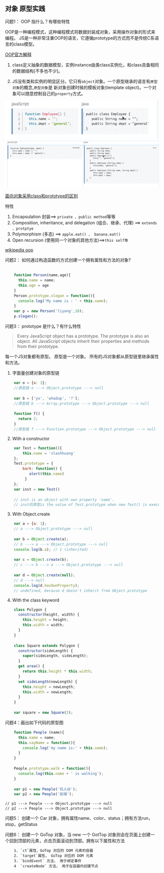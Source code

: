 ## 对象 原型实践

问题1： OOP 指什么？有哪些特性

OOP是一种编程模式，这种编程模式将数据封装成对象，采用操作对象的形式来编程。
JS是一种非常注重OOP的语言，它遵循prototype的方式而不是传统C系语言的class模型。

[OOP官方解释](https://developer.mozilla.org/en-US/docs/Glossary/OOP)

1. class定义抽象的数据模型，实例instance由类class实例化，和class具备相同的数据结构[不多也不少]。

2. JS没有类和实例的明显区分。它只有`object`对象。一个原型继承的语言有`原型对象`的概念,`原型对象`是
新对象创建时候的模板对象(template object)。一个对象可以随意控制自己的`property`方式。

![js和java构造函数对比](./assets/js_java_constructor.png)
![js和java构造函数动态性对比](./assets/js_java_flexible_constructor.png)

[面向对象采用class和prototype的区别](https://developer.mozilla.org/en-US/docs/Web/JavaScript/Guide/Details_of_the_Object_Model#Class-based_vs._prototype-based_languages)


特性


1. Encapsulation 封装==> `private 、public method`等等
2. Composition, inheritance, and delegation (组合、继承、代理) ==> `extends 、protptye`
3. Polymorphism (多态) ==> `apple.eat() 、 banana.eat()`
4. Open recursion (使用同一个对象的其他方法)==>`this self等`

[wikipedia oop](https://en.wikipedia.org/wiki/Object-oriented_programming)



问题2： 如何通过构造函数的方式创建一个拥有属性和方法的对象? 

```js

	function Person(name,age){
	  this.name = name;
	  this.age = age
	}
	Person.prototype.slogan = function(){
	  console.log('My name is : ' + this.name);
	}
	var p = new Person('liyang',18);
	p.slogan();

```
问题3： prototype 是什么？有什么特性 

> Every JavaScript object has a prototype. 
  The prototype is also an object. 
  All JavaScript objects inherit their properties and methods from their prototype.

每一个JS对象都有原型。
原型是一个对象。
所有的JS对象都从原型链里继承属性和方法。  

1. 字面量创建对象的原型链

```js
	var o = {a: 1};
	//原型链 o ---> Object.prototype ---> null

	var b = ['yo', 'whadup', '?'];
	//原型链 b ---> Array.prototype ---> Object.prototype ---> null

	function f() {
	  return 2;
	}
	//原型链 f ---> Function.prototype ---> Object.prototype ---> null

```

2. With a constructor

```js
	var Test = function(){
        this.name = 'slashhuang'
    };
    Test.prototype = {
        bark: function() {
           alert(this.name)
         }
    };
    var inst = new Test()

	// inst is an object with own property 'name'.
	// inst的原型is the value of Test.prototype when new Test() is executed.

```

3. With Object.create

```js
	var a = {a: 1}; 
	// a ---> Object.prototype ---> null

	var b = Object.create(a);
	// b ---> a ---> Object.prototype ---> null
	console.log(b.a); // 1 (inherited)

	var c = Object.create(b);
	// c ---> b ---> a ---> Object.prototype ---> null

	var d = Object.create(null);
	// d ---> null
	console.log(d.hasOwnProperty); 
	// undefined, because d doesn't inherit from Object.prototype

```

4. With the class keyword

```js
	class Polygon {
	  constructor(height, width) {
	    this.height = height;
	    this.width = width;
	  }
	}

	class Square extends Polygon {
	  constructor(sideLength) {
	    super(sideLength, sideLength);
	  }
	  get area() {
	    return this.height * this.width;
	  }
	  set sideLength(newLength) {
	    this.height = newLength;
	    this.width = newLength;
	  }
	}

	var square = new Square(2);

```


问题4：画出如下代码的原型图

```js
	function People (name){
	  this.name = name;
	  this.sayName = function(){
	    console.log('my name is:' + this.name);
	  }
	}

	People.prototype.walk = function(){
	  console.log(this.name + ' is walking');  
	}

	var p1 = new People('饥人谷');
	var p2 = new People('前端');
```

	// p1 ---> People ---> Object.prototype ---> null
	// p2 ---> People ---> Object.prototype ---> null



问题5： 创建一个 Car 对象，拥有属性name、color、status；拥有方法run，stop，getStatus 





问题6： 创建一个 GoTop 对象，当 new 一个 GotTop 对象则会在页面上创建一个回到顶部的元素，点击页面滚动到顶部。拥有以下属性和方法

```bash
	1. `ct`属性，GoTop 对应的 DOM 元素的容器
	2. `target`属性， GoTop 对应的 DOM 元素
	3. `bindEvent` 方法， 用于绑定事件
	4  `createNode` 方法， 用于在容器内创建节点

```






